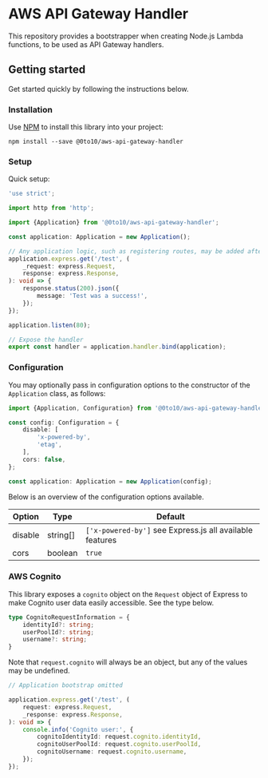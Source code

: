 # AWS API Gateway Handler

This repository provides a bootstrapper when creating Node.js Lambda functions, to
be used as API Gateway handlers.


## Getting started

Get started quickly by following the instructions below.


### Installation

Use [NPM](https://www.npmjs.com/) to install this library into your project:

```shell
npm install --save @0to10/aws-api-gateway-handler
```


### Setup

Quick setup:

```typescript
'use strict';

import http from 'http';

import {Application} from '@0to10/aws-api-gateway-handler';

const application: Application = new Application();

// Any application logic, such as registering routes, may be added after instantiation
application.express.get('/test', (
    _request: express.Request,
    response: express.Response,
): void => {
    response.status(200).json({
        message: 'Test was a success!',
    });
});

application.listen(80);

// Expose the handler
export const handler = application.handler.bind(application);
```


### Configuration

You may optionally pass in configuration options to the constructor of the `Application`
class, as follows:

```typescript
import {Application, Configuration} from '@0to10/aws-api-gateway-handler';

const config: Configuration = {
    disable: [
        'x-powered-by',
        'etag',
    ],
    cors: false,
};

const application: Application = new Application(config);
```

Below is an overview of the configuration options available.

| Option  | Type     | Default                                                  |
|---------|----------|----------------------------------------------------------|
| disable | string[] | `['x-powered-by']` see Express.js all available features |
| cors    | boolean  | `true`                                                   |


### AWS Cognito

This library exposes a `cognito` object on the `Request` object of Express to make Cognito user
data easily accessible. See the type below.

```typescript
type CognitoRequestInformation = {
    identityId?: string;
    userPoolId?: string;
    username?: string;
}
```

Note that `request.cognito` will always be an object, but any of the values may be undefined.

```typescript
// Application bootstrap omitted

application.express.get('/test', (
    request: express.Request,
    _response: express.Response,
): void => {
    console.info('Cognito user:', {
        cognitoIdentityId: request.cognito.identityId,
        cognitoUserPoolId: request.cognito.userPoolId,
        cognitoUsername: request.cognito.username,
    });
});
```

